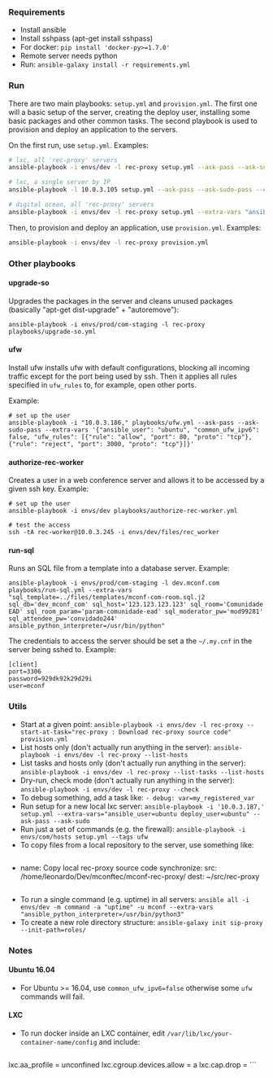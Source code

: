 ### Requirements

* Install ansible
* Install sshpass (apt-get install sshpass)
* For docker: `pip install 'docker-py>=1.7.0'`
* Remote server needs python
* Run: `ansible-galaxy install -r requirements.yml`

### Run

There are two main playbooks: `setup.yml` and `provision.yml`. The first one will a basic setup of the server, creating the deploy user, installing some basic packages and other common tasks. The second playbook is used to provision and deploy an application to the servers.

On the first run, use `setup.yml`. Examples:

```bash
# lxc, all 'rec-proxy' servers
ansible-playbook -i envs/dev -l rec-proxy setup.yml --ask-pass --ask-sudo-pass --extra-vars "ansible_user=ubuntu common_ufw_ipv6=false"

# lxc, a single server by IP
ansible-playbook -l 10.0.3.105 setup.yml --ask-pass --ask-sudo-pass --extra-vars "ansible_user=ubuntu deploy_user=ubuntu"

# digital ocean, all 'rec-proxy' servers
ansible-playbook -i envs/dev -l rec-proxy setup.yml --extra-vars "ansible_user=root"
```

Then, to provision and deploy an application, use `provision.yml`. Examples:

```bash
ansible-playbook -i envs/dev -l rec-proxy provision.yml
```

### Other playbooks

#### upgrade-so

Upgrades the packages in the server and cleans unused packages (basically "apt-get dist-upgrade" + "autoremove"):

```
ansible-playbook -i envs/prod/com-staging -l rec-proxy playbooks/upgrade-so.yml
```

#### ufw

Install ufw installs ufw with default configurations, blocking all incoming traffic except for the port being used by ssh. Then it applies all rules specified in `ufw_rules` to, for example, open other ports.

Example:

```
# set up the user
ansible-playbook -i "10.0.3.186," playbooks/ufw.yml --ask-pass --ask-sudo-pass --extra-vars '{"ansible_user": "ubuntu", "common_ufw_ipv6": false, "ufw_rules": [{"rule": "allow", "port": 80, "proto": "tcp"}, {"rule": "reject", "port": 3000, "proto": "tcp"}]}'
```

#### authorize-rec-worker

Creates a user in a web conference server and allows it to be accessed by a given ssh key. Example:

```
# set up the user
ansible-playbook -i envs/dev playbooks/authorize-rec-worker.yml

# test the access
ssh -tA rec-worker@10.0.3.245 -i envs/dev/files/rec_worker
```

#### run-sql

Runs an SQL file from a template into a database server. Example:

```
ansible-playbook -i envs/prod/com-staging -l dev.mconf.com playbooks/run-sql.yml --extra-vars "sql_template=../files/templates/mconf-com-room.sql.j2 sql_db='dev_mconf_com' sql_host='123.123.123.123' sql_room='Comunidade EAD' sql_room_param='param-comunidade-ead' sql_moderator_pw='mod99281' sql_attendee_pw='convidado244' ansible_python_interpreter=/usr/bin/python"
```

The credentials to access the server should be set a the `~/.my.cnf` in the server being sshed to. Example:

```
[client]
port=3306
password=929dk92k29d29i
user=mconf
```

### Utils

* Start at a given point: `ansible-playbook -i envs/dev -l rec-proxy --start-at-task="rec-proxy : Download rec-proxy source code" provision.yml`
* List hosts only (don't actually run anything in the server): `ansible-playbook -i envs/dev -l rec-proxy --list-hosts`
* List tasks and hosts only (don't actually run anything in the server): `ansible-playbook -i envs/dev -l rec-proxy --list-tasks --list-hosts`
* Dry-run, check mode (don't actually run anything in the server): `ansible-playbook -i envs/dev -l rec-proxy --check`
* To debug something, add a task like: `- debug: var=my_registered_var`
* Run setup for a new local lxc server: `ansible-playbook -i '10.0.3.187,' setup.yml --extra-vars="ansible_user=ubuntu deploy_user=ubuntu" --ask-pass --ask-sudo`
* Run just a set of commands (e.g. the firewall): `ansible-playbook -i envs/com/hosts setup.yml --tags ufw`
* To copy files from a local repository to the server, use something like:
    ```
- name: Copy local rec-proxy source code
  synchronize:
    src: /home/leonardo/Dev/mconftec/mconf-rec-proxy/
    dest: ~/src/rec-proxy
    ```
* To run a single command (e.g. uptime) in all servers: `ansible all -i envs/dev -m command -a "uptime" -u mconf --extra-vars "ansible_python_interpreter=/usr/bin/python3"`
* To create a new role directory structure: `ansible-galaxy init sip-proxy --init-path=roles/`
### Notes

#### Ubuntu 16.04

* For Ubuntu >= 16.04, use `common_ufw_ipv6=false` otherwise some `ufw` commands will fail.

#### LXC

* To run docker inside an LXC container, edit `/var/lib/lxc/your-container-name/config` and include:

    ```
lxc.aa_profile = unconfined
lxc.cgroup.devices.allow = a
lxc.cap.drop =
    ```
